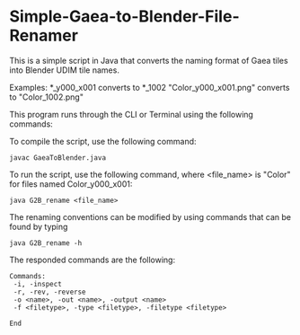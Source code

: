 # Simple-Gaea-to-Blender-File-Renamer

This is a simple script in Java that converts the naming format of Gaea tiles into Blender UDIM tile names.

Examples:
*_y000_x001 converts to *_1002
"Color_y000_x001.png" converts to "Color_1002.png"

This program runs through the CLI or Terminal using the following commands:

To compile the script, use the following command:
```
javac GaeaToBlender.java
```

To run the script, use the following command, where <file_name> is "Color" for files named Color_y000_x001:
```
java G2B_rename <file_name>
```


The renaming conventions can be modified by using commands that can be found by typing
```
java G2B_rename -h
```

The responded commands are the following:
```
Commands:
 -i, -inspect
 -r, -rev, -reverse
 -o <name>, -out <name>, -output <name>
 -f <filetype>, -type <filetype>, -filetype <filetype>

End
```
